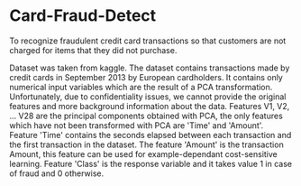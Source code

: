 # Card-Fraud-Detect
To recognize fraudulent credit card transactions so that customers are not charged for items that they did not purchase.


Dataset was taken from kaggle.
The dataset contains transactions made by credit cards in September 2013 by European cardholders.
It contains only numerical input variables which are the result of a PCA transformation. Unfortunately, due to confidentiality issues, we cannot provide the original 
features and more background information about the data. Features V1, V2, … V28 are the principal components obtained with PCA, the only features which have not been 
transformed with PCA are 'Time' and 'Amount'. Feature 'Time' contains the seconds elapsed between each transaction and the first transaction in the dataset. The feature 
'Amount' is the transaction Amount, this feature can be used for example-dependant cost-sensitive learning. Feature 'Class' is the response variable and it takes value 1 
in case of fraud and 0 otherwise.
